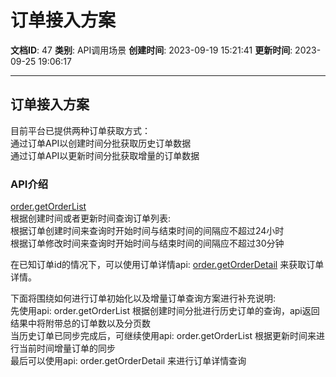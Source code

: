 # 订单接入方案

**文档ID**: 47
**类别**: API调用场景
**创建时间**: 2023-09-19 15:21:41
**更新时间**: 2023-09-25 19:06:17

---

## 订单接入方案

目前平台已提供两种订单获取方式：  
通过订单API以创建时间分批获取历史订单数据  
通过订单API以更新时间分批获取增量的订单数据

### API介绍

[order.getOrderList](https://open.xiaohongshu.com/document/api?apiNavigationId=183&id=25&gatewayId=103&gatewayVersionId=1661&apiId=27241&apiParentNavigationId=15)  
根据创建时间或者更新时间查询订单列表:  
根据订单创建时间来查询时开始时间与结束时间的间隔应不超过24小时  
根据订单修改时间来查询时开始时间与结束时间的间隔应不超过30分钟

在已知订单id的情况下，可以使用订单详情api: [order.getOrderDetail](https://open.xiaohongshu.com/document/api?apiNavigationId=184&id=26&gatewayId=103&gatewayVersionId=1661&apiId=27242&apiParentNavigationId=15) 来获取订单详情。

下面将围绕如何进行订单初始化以及增量订单查询方案进行补充说明:  
先使用api: order.getOrderList 根据创建时间分批进行历史订单的查询，api返回结果中将附带总的订单数以及分页数  
当历史订单已同步完成后，可继续使用api: order.getOrderList 根据更新时间来进行当前时间增量订单的同步  
最后可以使用api: order.getOrderDetail 来进行订单详情查询